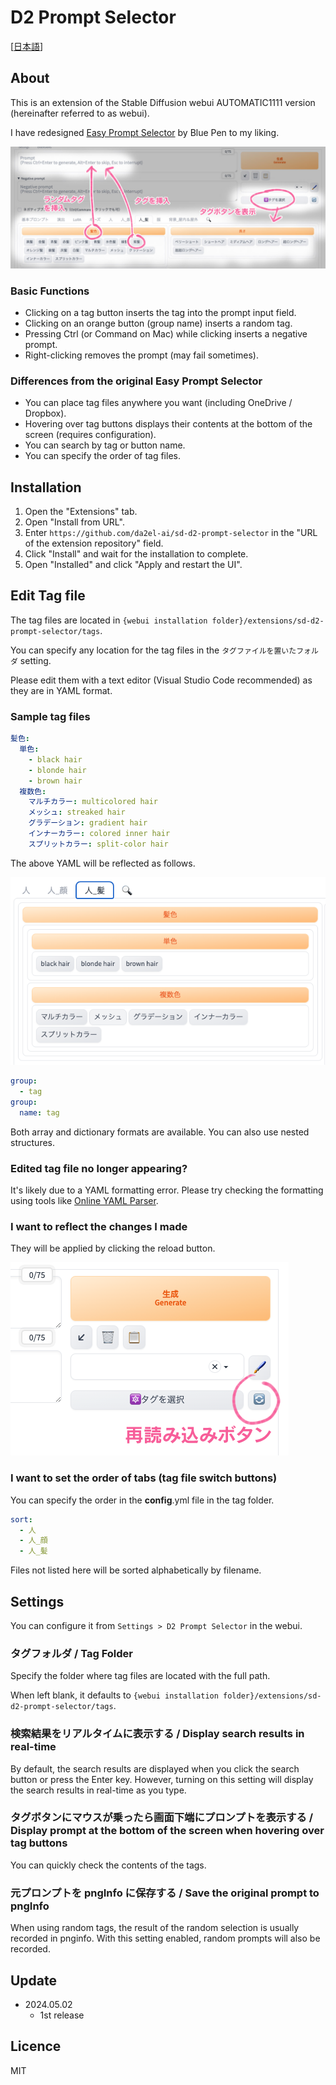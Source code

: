 # D2 Prompt Selector

[[日本語](README_ja.md)]

## About

This is an extension of the Stable Diffusion webui AUTOMATIC1111 version (hereinafter referred to as webui).

I have redesigned [Easy Prompt Selector](https://github.com/blue-pen5805/sdweb-easy-prompt-selector) by Blue Pen to my liking.


<img src="./img/screen_about.jpg">

### Basic Functions
- Clicking on a tag button inserts the tag into the prompt input field.
- Clicking on an orange button (group name) inserts a random tag.
- Pressing Ctrl (or Command on Mac) while clicking inserts a negative prompt.
- Right-clicking removes the prompt (may fail sometimes).

### Differences from the original Easy Prompt Selector
- You can place tag files anywhere you want (including OneDrive / Dropbox).
- Hovering over tag buttons displays their contents at the bottom of the screen (requires configuration).
- You can search by tag or button name.
- You can specify the order of tag files.



## Installation

1. Open the "Extensions" tab.
2. Open "Install from URL".
3. Enter `https://github.com/da2el-ai/sd-d2-prompt-selector` in the "URL of the extension repository" field.
4. Click "Install" and wait for the installation to complete.
5. Open "Installed" and click "Apply and restart the UI".


## Edit Tag file

The tag files are located in `{webui installation folder}/extensions/sd-d2-prompt-selector/tags`.

You can specify any location for the tag files in the `タグファイルを置いたフォルダ` setting.

Please edit them with a text editor (Visual Studio Code recommended) as they are in YAML format.


### Sample tag files
```yaml
髪色:
  単色:
    - black hair
    - blonde hair
    - brown hair
  複数色:
    マルチカラー: multicolored hair
    メッシュ: streaked hair
    グラデーション: gradient hair
    インナーカラー: colored inner hair
    スプリットカラー: split-color hair
```

The above YAML will be reflected as follows.

<img src="./img/screen_yaml.png">

```yaml
group:
  - tag
group:
  name: tag
```

Both array and dictionary formats are available. You can also use nested structures.

### Edited tag file no longer appearing?

It's likely due to a YAML formatting error. Please try checking the formatting using tools like [Online YAML Parser](https://qiita.com/YumaInaura/items/8e4c08821b6940299a27).

### I want to reflect the changes I made

They will be applied by clicking the reload button.

<img src="./img/screen_reload.png">

### I want to set the order of tabs (tag file switch buttons)

You can specify the order in the __config__.yml file in the tag folder.


```yaml
sort:
  - 人
  - 人_顔
  - 人_髪
```

Files not listed here will be sorted alphabetically by filename.


## Settings

You can configure it from `Settings > D2 Prompt Selector` in the webui.

### タグフォルダ / Tag Folder

Specify the folder where tag files are located with the full path.

When left blank, it defaults to `{webui installation folder}/extensions/sd-d2-prompt-selector/tags`.

### 検索結果をリアルタイムに表示する / Display search results in real-time

By default, the search results are displayed when you click the search button or press the Enter key. However, turning on this setting will display the search results in real-time as you type.


### タグボタンにマウスが乗ったら画面下端にプロンプトを表示する / Display prompt at the bottom of the screen when hovering over tag buttons

You can quickly check the contents of the tags.

### 元プロンプトを pngInfo に保存する / Save the original prompt to pngInfo

When using random tags, the result of the random selection is usually recorded in pnginfo. With this setting enabled, random prompts will also be recorded.

## Update

- 2024.05.02
  - 1st release

## Licence

MIT
